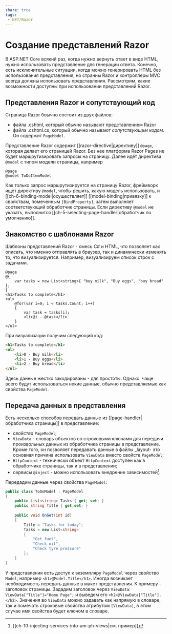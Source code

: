 ```yaml
---
share: true
tags:
 - NET/Razor
---
```

# Создание представлений Razor
В ASP.NET Core всякий раз, когда нужно вернуть ответ в виде HTML, нужно использовать представление для генерации ответа. Конечно, есть исключительные ситуации, когда можно генерировать HTML без использования представления, но страниы Razor и контроллеры MVC всегда должны использовать представления.
Рассмотрим, какие возможности доступны при использовании представлений Razor.
## Представления Razor и сопутствующий код
Страница Razor боычно состоит из двух файлов:
- файла .cshtml, который обычно называют представлением Razor
- файла .cshtml.cs, который обычно называют *сопутствующим кодом*. Он содержит `PageModel`.

Представление Razor содержит [[razor-directive|директиву]] `@page`, которая делает его страницей Razor. Без нее платформа Razor Pages не будет маршрутизировать запросы на страницу.
Далее идёт директива `@model` с типом модели страницы, например
```razor
@page
@model ToDoItemModel
```
Как только запрос маршрутизируется на страницу Razor, фреймворк ищет директиву `@model`, чтобы решить, какую модель использовать, и [[ch-6-binding-model|осуществляет]] [[model-binding|привязку]] к свойствам, помеченным `[BindProperty]`, затем выполняет соответствующий обработчик страницы. Если директиву `@model` не указать, выполнится [[ch-5-selecting-page-handler|обработчик по умолчанию]].
## Знакомство с шаблонами Razor
Шаблоны представлений Razor - смесь C# и HTML, что позволяет как описать, что именно отправлять в браузер, так и динамически изменять то, что визуализируется.
Например, визуализируем список строк с задачами.
```razor
@page
@{
	var tasks = new List<string>{ "buy milk", "Buy eggs", "buy bread" };
}
<h1>Tasks to complete</h1>
<ul>
	@for(var i=0; i < tasks.Count; i++)
	{
		var task = tasks[i];
		<li>@i - @task</li>
	}
</ul>
```
При визуализации получим следующий код:
```html
<h1>Tasks to complete</h1>
<ul>
	<li>0 - Buy milk</li>
	<li>1 - Buy eggs</li>
	<li>2 - Buy bread</li>
</ul>
```
Здесь данные жестко закодированы - для простоты. Однако, чаще всего будут использоваться некие данные, обычно представляемые как свойства `PageModel`.

## Передача данных в представления
Есть несколько способов передать данные из [[page-handler|обработчика страницы]] в представление:
- *свойства* `PageModel`;
- `ViewData` - словарь объектов со строковыми ключами для передачи произвольных данных из обработчика страницы в представление. Кроме того, он позволяет передавать данные в файлы \_layout- это основная причина использовать `ViewData` вместо свойств `PageModel`;
- `HttpContext` - технически объект `HttpContext` доступен как в обработчике страницы, так и в представлении;
- сервисы `@inject` - можно использовать внедрение зависимостей[^1].

Передадим данные через свойства `PageModel`:
```csharp
public class ToDoModel : PageModel
{
	public List<string> Tasks { get; set; }
	public string Title { get;set; }
	
	public void OnGet(int id)
	{
		Title = "Tasks for today";
		Tasks = new List<string>
		{
			"Get fuel",
			"Check oil",
			"Check tyre pressure"
		};
	}
}
```
У представления есть доступ к экземпляру `PageModel` через свойство `Model`, например `<h1>@Model.Title</h1>`.
Иногда возникает необходимость передать данные в макет представления. К примеру - заголовок страницы. Зададим заголовок через `ViewData`: `ViewData["Title"]="Home Page";` и выведем его `<h2>@ViewData["Title"].</h2>`.
Значения во `ViewData` можно задавать как напрямую в словаре, так и помечать строковые свойства атрибутом `[ViewData]`, в этом случае имя свойства будет ключом в словаре.

[^1]: [[ch-10-injecting-services-into-am-ph-views|см. пример]]
